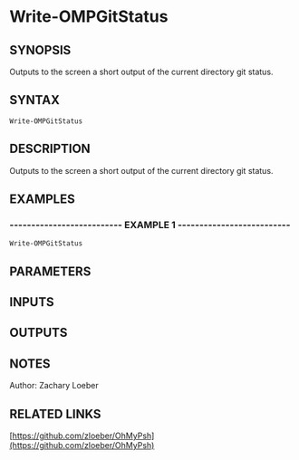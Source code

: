 ﻿---
external help file: OhMyPsh-help.xml
Module Name: OhMyPsh
online version: https://github.com/zloeber/OhMyPsh
schema: 2.0.0
---

# Write-OMPGitStatus

## SYNOPSIS
Outputs to the screen a short output of the current directory git status.

## SYNTAX

```
Write-OMPGitStatus
```

## DESCRIPTION
Outputs to the screen a short output of the current directory git status.

## EXAMPLES

### -------------------------- EXAMPLE 1 --------------------------
```
Write-OMPGitStatus
```

## PARAMETERS

## INPUTS

## OUTPUTS

## NOTES
Author: Zachary Loeber

## RELATED LINKS

[https://github.com/zloeber/OhMyPsh](https://github.com/zloeber/OhMyPsh)

